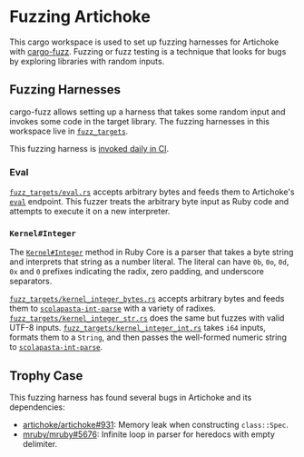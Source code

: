 # Fuzzing Artichoke

This cargo workspace is used to set up fuzzing harnesses for Artichoke with
[cargo-fuzz]. Fuzzing or fuzz testing is a technique that looks for bugs by
exploring libraries with random inputs.

[cargo-fuzz]: https://rust-fuzz.github.io/book/cargo-fuzz.html

## Fuzzing Harnesses

cargo-fuzz allows setting up a harness that takes some random input and invokes
some code in the target library. The fuzzing harnesses in this workspace live in
[`fuzz_targets`].

[`fuzz_targets`]: fuzz_targets

This fuzzing harness is [invoked daily in CI][fuzzer-ci].

[fuzzer-ci]: ../.github/workflows/fuzz.yaml

### Eval

[`fuzz_targets/eval.rs`] accepts arbitrary bytes and feeds them to Artichoke's
[`eval`] endpoint. This fuzzer treats the arbitrary byte input as Ruby code and
attempts to execute it on a new interpreter.

[`fuzz_targets/eval.rs`]: fuzz_targets/eval.rs
[`eval`]:
  https://artichoke.github.io/artichoke/artichoke/struct.Artichoke.html#method.eval

### `Kernel#Integer`

The [`Kernel#Integer`] method in Ruby Core is a parser that takes a byte string
and interprets that string as a number literal. The literal can have `0b`, `0o`,
`0d`, `0x` and `0` prefixes indicating the radix, zero padding, and underscore
separators.

[`fuzz_targets/kernel_integer_bytes.rs`] accepts arbitrary bytes and feeds them
to [`scolapasta-int-parse`] with a variety of radixes.
[`fuzz_targets/kernel_integer_str.rs`] does the same but fuzzes with valid UTF-8
inputs. [`fuzz_targets/kernel_integer_int.rs`] takes `i64` inputs, formats them
to a `String`, and then passes the well-formed numeric string to
[`scolapasta-int-parse`].

[`kernel#integer`]: https://ruby-doc.org/core-3.1.2/Kernel.html#method-i-Integer
[`fuzz_targets/kernel_integer_bytes.rs`]: fuzz_targets/kernel_integer_bytes.rs
[`fuzz_targets/kernel_integer_str.rs`]: fuzz_targets/kernel_integer_str.rs
[`fuzz_targets/kernel_integer_int.rs`]: fuzz_targets/kernel_integer_int.rs
[`scolapasta-int-parse`]: ../scolapasta-int-parse

## Trophy Case

This fuzzing harness has found several bugs in Artichoke and its dependencies:

- [artichoke/artichoke#931]: Memory leak when constructing `class::Spec`.
- [mruby/mruby#5676]: Infinite loop in parser for heredocs with empty delimiter.

[artichoke/artichoke#931]: https://github.com/artichoke/artichoke/pull/931
[mruby/mruby#5676]: https://github.com/mruby/mruby/issues/5676
